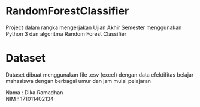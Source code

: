 # RandomForestClassifier
Project dalam rangka mengerjakan Ujian Akhir Semester menggunakan Python 3 dan algoritma Random Forest Classifier

# Dataset
Dataset dibuat menggunakan file .csv (excel) dengan data efektifitas belajar mahasiswa dengan berbagai umur dan jam mulai pelajaran

Nama : Dika Ramadhan <br>
NIM : 171011402134
